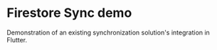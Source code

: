 # Firestore Sync demo

Demonstration of an existing synchronization solution's integration in Flutter.
